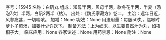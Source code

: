 序号：15945
名称：白矾丸
组成：知母半两，贝母半两，款冬花半两，半夏（汤泡7次）半两，白矾2两半（枯）。
出处：《魏氏家藏方》卷二。
主治：远年日近，风参痰甚，一切喘咳。
加减：None
功效：None
用法用量：每服50丸，临嗽时萝卜子煎汤，加姜汁少许送下。
制备方法：上为细末，以生姜自然汁为丸，如梧桐子大。
临床应用：None
各家论述：None
用药禁忌：None
附注：None
